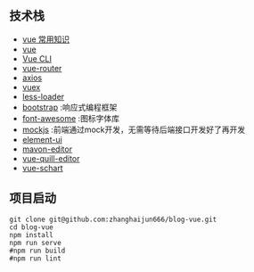 
## 技术栈
- [vue 常用知识](https://www.kancloud.cn/jackye/wendang/718665)
- [vue](https://cn.vuejs.org/v2/guide/)
- [Vue CLI](https://cli.vuejs.org/config/)
- [vue-router](https://router.vuejs.org/zh/)
- [axios](https://www.jianshu.com/p/7a9fbcbb1114)
- [vuex](https://vuex.vuejs.org/)
- [less-loader](https://www.webpackjs.com/loaders/less-loader/)
- [bootstrap](http://v3.bootcss.com/) :响应式编程框架
- [font-awesome](https://www.thinkcmf.com/font/font_awesome/icons.html) :图标字体库
- [mockjs](http://mockjs.com/examples.html) :前端通过mock开发，无需等待后端接口开发好了再开发
- [element-ui](https://element.eleme.cn/#/zh-CN/component/installation)
- [mavon-editor](https://github.com/hinesboy/mavonEditor)
- [vue-quill-editor](https://github.com/surmon-china/vue-quill-editor)
- [vue-schart](https://lin-xin.gitee.io/example/schart/)


## 项目启动
```
git clone git@github.com:zhanghaijun666/blog-vue.git
cd blog-vue
npm install
npm run serve
#npm run build
#npm run lint
```
